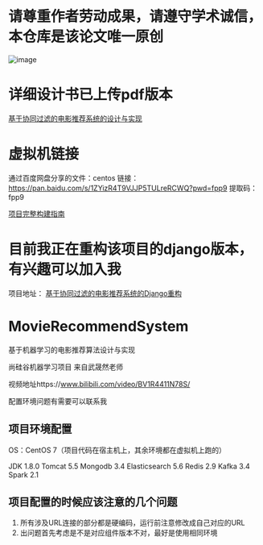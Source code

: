 # 请尊重作者劳动成果，请遵守学术诚信，本仓库是该论文唯一原创
![image](https://github.com/user-attachments/assets/e0f296aa-d4e0-429a-91b9-108ac6bf36e7)


# 详细设计书已上传pdf版本
[基于协同过滤的电影推荐系统的设计与实现](https://github.com/jagger235711/MovieRecommendSystem/blob/master/%E5%9F%BA%E4%BA%8E%E5%8D%8F%E5%90%8C%E8%BF%87%E6%BB%A4%E7%9A%84%E7%94%B5%E5%BD%B1%E6%8E%A8%E8%8D%90%E7%B3%BB%E7%BB%9F%E7%9A%84%E8%AE%BE%E8%AE%A1%E4%B8%8E%E5%AE%9E%E7%8E%B0.pdf)  

# 虚拟机链接

通过百度网盘分享的文件：centos
链接：https://pan.baidu.com/s/1ZYizR4T9VJJP5TULreRCWQ?pwd=fpp9 
提取码：fpp9

[项目完整构建指南](https://www.yuque.com/tsuiraku/movierecommender)  

# 目前我正在重构该项目的django版本，有兴趣可以加入我
  项目地址： [基于协同过滤的电影推荐系统的Django重构](https://github.com/jagger235711/MovieRecommedationWeb)  
# MovieRecommendSystem 
基于机器学习的电影推荐算法设计与实现

尚硅谷机器学习项目 来自武晟然老师

视频地址https://www.bilibili.com/video/BV1R4411N78S/

配置环境问题有需要可以联系我

## 项目环境配置

OS：CentOS 7（项目代码在宿主机上，其余环境都在虚拟机上跑的）

JDK 1.8.0
Tomcat 5.5
Mongodb 3.4
Elasticsearch 5.6
Redis 2.9
Kafka 3.4
Spark 2.1


## 项目配置的时候应该注意的几个问题
1. 所有涉及URL连接的部分都是硬编码，运行前注意修改成自己对应的URL
2. 出问题首先考虑是不是对应组件版本不对，最好是使用相同环境


